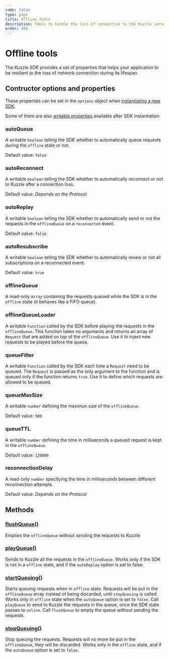 ```yaml
---
code: false
type: page
title: Offline Tools
description: Tools to handle the loss of connection to the Kuzzle server
order: 400
---
```


# Offline tools

The Kuzzle SDK provides a set of properties that helps your application to be resilient to the loss of network connection
during its lifespan.

## Contructor options and properties

These properties can be set in the `options` object when [instantiating a new SDK](/sdk/js/6/core-classes/kuzzle/constructor/#arguments).

Some of them are also [writable properties](/sdk/js/6/core-classes/kuzzle/properties) available after SDK instantiation.

### autoQueue

A writable `boolean` telling the SDK whether to automatically queue requests during the `offline` state or not.

Default value: `false`

### autoReconnect

A writable `boolean` telling the SDK whether to automatically reconnect or not to Kuzzle after a connection loss.

Default value: *Depends on the Protocol*

### autoReplay

A writable `boolean` telling the SDK whether to automatically send or not the requests in the `offlineQueue` on a
`reconnected` event.

Default value: `false`

### autoResubscribe

A writable `boolean` telling the SDK whether to automatically renew or not all subscriptions on a reconnected event.

Default value: `true`

### offlineQueue

A read-only `Array` containing the requests queued while the SDK is in the `offline` state (it behaves like a FIFO queue).

### offlineQueueLoader

A writable `Function` called by the SDK before playing the requests in the `offlineQueue`. This function takes no arguments
and returns an array of `Request` that are added on top of the `offlineQueue`. Use it to inject new requests to be played
before the queue.

### queueFilter

A writable `Function` called by the SDK each time a `Request` need to be queued. The `Request` is passed as the only argument
to the function and is queued only if the function returns `true`. Use it to define which requests are allowed to be queued.

### queueMaxSize

A writable `number` defining the maximun size of the `offlineQueue`.

Default value: `500`

### queueTTL

A writable `number` defining the time in milliseconds a queued request is kept in the `offlineQueue`.

Default value: `120000`

### reconnectionDelay

A read-only `number` specifying the time in milliseconds between different reconnection attempts.

Default value: *Depends on the Protocol*

## Methods

### [flushQueue()](/sdk/js/6/core-classes/kuzzle/flush-queue)

Empties the `offlineQueue` without sending the requests to Kuzzle.

### [playQueue()](/sdk/js/6/core-classes/kuzzle/play-queue)

Sends to Kuzzle all the requests in the `offlineQueue`. Works only if the SDK is not in a `offline` state, and if the
`autoReplay` option is set to false.

### [startQueuing()](/sdk/js/6/core-classes/kuzzle/start-queuing)

Starts queuing requests when in `offline` state. Requests will be put in the `offlineQueue` array instead of being discarded, until `stopQueuing` is called.
Works only in `offline` state when the `autoQueue` option is set to `false`. Call `playQueue` to send to Kuzzle the
requests in the queue, once the SDK state passes to `online`. Call `flushQueue` to empty the queue without sending the requests.

### [stopQueuing()](/sdk/js/6/core-classes/kuzzle/stop-queuing)

Stop queuing the requests. Requests will no more be put in the `offlineQueue`, they will be discarded.
Works only in the `offline` state, and if the `autoQueue` option is set to `false`.
